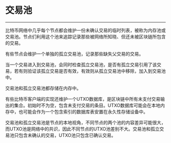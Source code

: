 <!--
 * @Author: ZhXZhao
 * @Date: 2020-02-21 23:25:37
 * @LastEditors: ZhXZhao
 * @LastEditTime: 2020-02-21 23:39:34
 * @Description: 
 -->

# 交易池

---




比特币网络中几乎每个节点都会维护一份未确认交易的临时列表，被称为内存池或交易池。节点们利用这个池来追踪记录那些被网络所知晓、但还未被区块链所包含的交易。

有些节点会维护一个单独的孤立交易池，记录那些缺失父交易的交易。

当一个交易进入到交易池，会同时检查孤立交易池，是否有孤立交易引用了该交易，若有则验证该孤立交易是否有效，有效则从孤立交易池中移除，加入到交易池中。

交易池和孤立交易池都存储在内存中。

有些比特币客户端的实现还维护一个UTXO数据库，是区块链中所有未支付交易输出的集合。初始时不为空，包含未支付交易的条目。UTXO数据库可能会在本地内存中，也可能会作为一个包含索引的数据库表安置在永久性存储设备中。

交易池和孤立交易池是节点的本地视角，不同节点的两个池的内容差异可能很大，而UTXO池是网络中的共识，因此不同节点的UTXO池差别不大。交易池和孤立交易池只包含未确认的交易，UTXO池只包含已确认交易。
